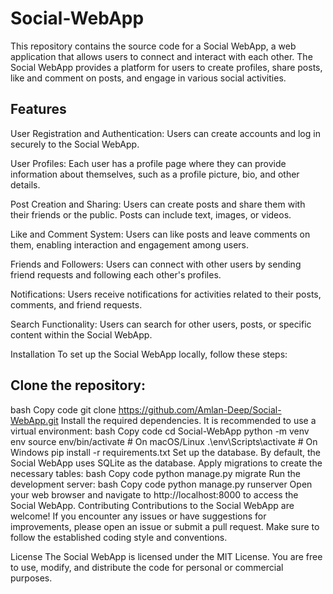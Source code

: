 # Social-WebApp

This repository contains the source code for a Social WebApp, a web application that allows users to connect and interact with each other. The Social WebApp provides a platform for users to create profiles, share posts, like and comment on posts, and engage in various social activities.

## Features
User Registration and Authentication: Users can create accounts and log in securely to the Social WebApp.

User Profiles: Each user has a profile page where they can provide information about themselves, such as a profile picture, bio, and other details.

Post Creation and Sharing: Users can create posts and share them with their friends or the public. Posts can include text, images, or videos.

Like and Comment System: Users can like posts and leave comments on them, enabling interaction and engagement among users.

Friends and Followers: Users can connect with other users by sending friend requests and following each other's profiles.

Notifications: Users receive notifications for activities related to their posts, comments, and friend requests.

Search Functionality: Users can search for other users, posts, or specific content within the Social WebApp.

Installation
To set up the Social WebApp locally, follow these steps:

## Clone the repository:
bash
Copy code
git clone https://github.com/Amlan-Deep/Social-WebApp.git
Install the required dependencies. It is recommended to use a virtual environment:
bash
Copy code
cd Social-WebApp
python -m venv env
source env/bin/activate  # On macOS/Linux
.\env\Scripts\activate  # On Windows
pip install -r requirements.txt
Set up the database. By default, the Social WebApp uses SQLite as the database. Apply migrations to create the necessary tables:
bash
Copy code
python manage.py migrate
Run the development server:
bash
Copy code
python manage.py runserver
Open your web browser and navigate to http://localhost:8000 to access the Social WebApp.
Contributing
Contributions to the Social WebApp are welcome! If you encounter any issues or have suggestions for improvements, please open an issue or submit a pull request. Make sure to follow the established coding style and conventions.

License
The Social WebApp is licensed under the MIT License. You are free to use, modify, and distribute the code for personal or commercial purposes.
